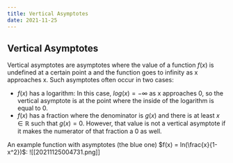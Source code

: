 ```yaml
---
title: Vertical Asymptotes
date: 2021-11-25
---
```

## Vertical Asymptotes
Vertical asymptotes are asymptotes where the value of a function $f(x)$ is undefined at a certain point a and the function goes to infinity as x approaches x. Such asymptotes often occur in two cases:
* $f(x)$ has a logarithm: In this case, $log(x) = -\infty$ as x approaches 0,  so the vertical asymptote is at the point where the inside of the logarithm is equal to 0.
* $f(x)$ has a fraction where the denominator is $g(x)$ and there is at least $x \in \mathbb{R}$ such that $g(x) = 0$. However, that value is not a vertical asymptote if it makes the numerator of that fraction a 0 as well.

An example function with asymptotes (the blue one) $f(x) = ln(\frac{x}{1-x^2})$:
![[20211125004731.png]]